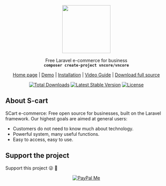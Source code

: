 <p align="center">
    <img src="https://vncore.org/logo.png?v=4" width="150">
</p>
<p align="center">Free Laravel e-commerce for business<br>
    <code><b>composer create-project vncore/vncore</b></code></p>
<p align="center">
 <a href="https://vncore.org">Home page</a> | <a href="https://demo.vncore.org">Demo</a> | <a href="https://vncore.org/en/docs/master/installation.html">Installation</a>  | <a href="https://vncore.org/en/docs/master/video-guide.html">Video Guide</a> | <a href="https://vncore.org/en/download.html">Download full source</a>
</p>

<p align="center">
<a href="https://packagist.org/packages/vncore/core"><img src="https://poser.pugx.org/vncore/core/d/total.svg" alt="Total Downloads"></a>
<a href="https://packagist.org/packages/vncore/core"><img src="https://poser.pugx.org/vncore/core/v/stable.svg" alt="Latest Stable Version"></a>
<a href="https://packagist.org/packages/vncore/core"><img src="https://poser.pugx.org/vncore/core/license.svg" alt="License"></a>
</p>

## About S-cart
SCart e-commerce: Free open source for businesses, built on the Laravel framework.
Our highest goals are aimed at general users:
- Customers do not need to know much about technology.
- Powerful system, many useful functions.
- Easy to access, easy to use.

## Support the project
Support this project :stuck_out_tongue_winking_eye: :pray:
<p align="center">
    <a href="https://www.paypal.me/LeLanh" target="_blank"><img src="https://img.shields.io/badge/Donate-PayPal-green.svg" data-origin="https://img.shields.io/badge/Donate-PayPal-green.svg" alt="PayPal Me"></a>
</p>
